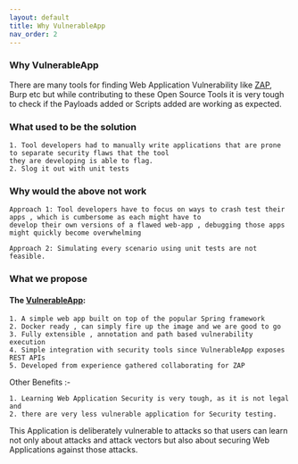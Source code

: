 ```yaml
---
layout: default
title: Why VulnerableApp
nav_order: 2
---
```

### Why VulnerableApp

There are many tools for finding Web Application Vulnerability like [ZAP](https://github.com/zaproxy), Burp etc but while contributing to these Open Source Tools 
it is very tough to check if the Payloads added or Scripts added are working as expected.

### What used to be the solution
``` 
1. Tool developers had to manually write applications that are prone to separate security flaws that the tool
they are developing is able to flag.
2. Slog it out with unit tests
```
### Why would the above not work 
```
Approach 1: Tool developers have to focus on ways to crash test their apps , which is cumbersome as each might have to
develop their own versions of a flawed web-app , debugging those apps might quickly become overwhelming 

Approach 2: Simulating every scenario using unit tests are not feasible.
```
### What we propose
#### The [VulnerableApp](https://github.com/SasanLabs/VulnerableApp):
```
1. A simple web app built on top of the popular Spring framework
2. Docker ready , can simply fire up the image and we are good to go
3. Fully extensible , annotation and path based vulnerability execution
4. Simple integration with security tools since VulnerableApp exposes REST APIs
5. Developed from experience gathered collaborating for ZAP
```

Other Benefits :-
```
1. Learning Web Application Security is very tough, as it is not legal and 
2. there are very less vulnerable application for Security testing.
```

This Application is deliberately vulnerable to attacks so that users can learn not only about attacks and attack vectors but also about securing Web Applications against those attacks.

